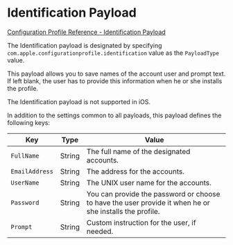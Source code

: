 # Identification Payload  

 [Configuration Profile Reference - Identification Payload](https://developer.apple.com/library/content/featuredarticles/iPhoneConfigurationProfileRef/Introduction/Introduction.html#//apple_ref/doc/uid/TP40010206-CH1-SW10)  

The Identification payload is designated by specifying `com.apple.configurationprofile.identification` value as the `PayloadType` value.  

This payload allows you to save names of the account user and prompt text. If left blank, the user has to provide this information when he or she installs the profile.  

The Identification payload is not supported in iOS.  

In addition to the settings common to all payloads, this payload defines the following keys:  

|Key|Type|Value|
|-|-|-|
|`FullName`|String|The full name of the designated accounts.|
|`EmailAddress`|String|The address for the accounts.|
|`UserName`|String|The UNIX user name for the accounts.|
|`Password`|String|You can provide the password or choose to have the user provide it when he or she installs the profile.|
|`Prompt`|String|Custom instruction for the user, if needed.|
  

